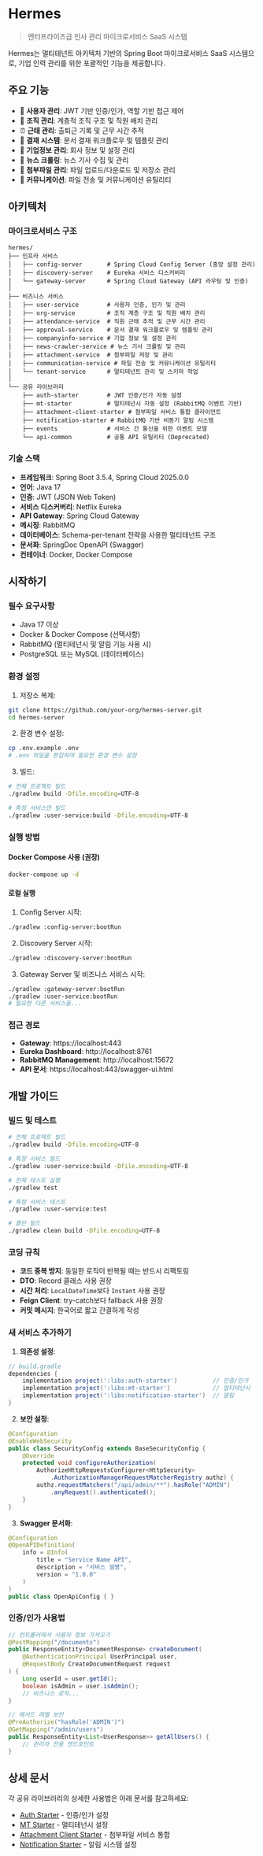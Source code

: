 # Hermes

> 엔터프라이즈급 인사 관리 마이크로서비스 SaaS 시스템

Hermes는 멀티테넌트 아키텍처 기반의 Spring Boot 마이크로서비스 SaaS 시스템으로, 기업 인력 관리를 위한 포괄적인 기능을 제공합니다.

## 주요 기능

- 🔐 **사용자 관리**: JWT 기반 인증/인가, 역할 기반 접근 제어
- 🏢 **조직 관리**: 계층적 조직 구조 및 직원 배치 관리
- ⏰ **근태 관리**: 출퇴근 기록 및 근무 시간 추적
- 📝 **결재 시스템**: 문서 결재 워크플로우 및 템플릿 관리
- 🏪 **기업정보 관리**: 회사 정보 및 설정 관리
- 📰 **뉴스 크롤링**: 뉴스 기사 수집 및 관리
- 📎 **첨부파일 관리**: 파일 업로드/다운로드 및 저장소 관리
- 💬 **커뮤니케이션**: 파일 전송 및 커뮤니케이션 유틸리티

## 아키텍처

### 마이크로서비스 구조

```
hermes/
├── 인프라 서비스
│   ├── config-server       # Spring Cloud Config Server (중앙 설정 관리)
│   ├── discovery-server    # Eureka 서비스 디스커버리
│   └── gateway-server      # Spring Cloud Gateway (API 라우팅 및 인증)
│
├── 비즈니스 서비스
│   ├── user-service        # 사용자 인증, 인가 및 관리
│   ├── org-service         # 조직 계층 구조 및 직원 배치 관리
│   ├── attendance-service  # 직원 근태 추적 및 근무 시간 관리
│   ├── approval-service    # 문서 결재 워크플로우 및 템플릿 관리
│   ├── companyinfo-service # 기업 정보 및 설정 관리
│   ├── news-crawler-service # 뉴스 기사 크롤링 및 관리
│   ├── attachment-service  # 첨부파일 저장 및 관리
│   ├── communication-service # 파일 전송 및 커뮤니케이션 유틸리티
│   └── tenant-service      # 멀티테넌트 관리 및 스키마 작업
│
└── 공유 라이브러리
    ├── auth-starter        # JWT 인증/인가 자동 설정
    ├── mt-starter          # 멀티테넌시 자동 설정 (RabbitMQ 이벤트 기반)
    ├── attachment-client-starter # 첨부파일 서비스 통합 클라이언트
    ├── notification-starter # RabbitMQ 기반 비동기 알림 시스템
    ├── events              # 서비스 간 통신을 위한 이벤트 모델
    └── api-common          # 공통 API 유틸리티 (Deprecated)
```

### 기술 스택

- **프레임워크**: Spring Boot 3.5.4, Spring Cloud 2025.0.0
- **언어**: Java 17
- **인증**: JWT (JSON Web Token)
- **서비스 디스커버리**: Netflix Eureka
- **API Gateway**: Spring Cloud Gateway
- **메시징**: RabbitMQ
- **데이터베이스**: Schema-per-tenant 전략을 사용한 멀티테넌트 구조
- **문서화**: SpringDoc OpenAPI (Swagger)
- **컨테이너**: Docker, Docker Compose

## 시작하기

### 필수 요구사항

- Java 17 이상
- Docker & Docker Compose (선택사항)
- RabbitMQ (멀티테넌시 및 알림 기능 사용 시)
- PostgreSQL 또는 MySQL (데이터베이스)

### 환경 설정

1. 저장소 복제:
```bash
git clone https://github.com/your-org/hermes-server.git
cd hermes-server
```

2. 환경 변수 설정:
```bash
cp .env.example .env
# .env 파일을 편집하여 필요한 환경 변수 설정
```

3. 빌드:
```bash
# 전체 프로젝트 빌드
./gradlew build -Dfile.encoding=UTF-8

# 특정 서비스만 빌드
./gradlew :user-service:build -Dfile.encoding=UTF-8
```

### 실행 방법

#### Docker Compose 사용 (권장)

```bash
docker-compose up -d
```

#### 로컬 실행

1. Config Server 시작:
```bash
./gradlew :config-server:bootRun
```

2. Discovery Server 시작:
```bash
./gradlew :discovery-server:bootRun
```

3. Gateway Server 및 비즈니스 서비스 시작:
```bash
./gradlew :gateway-server:bootRun
./gradlew :user-service:bootRun
# 필요한 다른 서비스들...
```

### 접근 경로

- **Gateway**: https://localhost:443
- **Eureka Dashboard**: http://localhost:8761
- **RabbitMQ Management**: http://localhost:15672
- **API 문서**: https://localhost:443/swagger-ui.html

## 개발 가이드

### 빌드 및 테스트

```bash
# 전체 프로젝트 빌드
./gradlew build -Dfile.encoding=UTF-8

# 특정 서비스 빌드
./gradlew :user-service:build -Dfile.encoding=UTF-8

# 전체 테스트 실행
./gradlew test

# 특정 서비스 테스트
./gradlew :user-service:test

# 클린 빌드
./gradlew clean build -Dfile.encoding=UTF-8
```

### 코딩 규칙

- **코드 중복 방지**: 동일한 로직이 반복될 때는 반드시 리팩토링
- **DTO**: Record 클래스 사용 권장
- **시간 처리**: `LocalDateTime`보다 `Instant` 사용 권장
- **Feign Client**: try-catch보다 fallback 사용 권장
- **커밋 메시지**: 한국어로 짧고 간결하게 작성

### 새 서비스 추가하기

1. **의존성 설정**:
```gradle
// build.gradle
dependencies {
    implementation project(':libs:auth-starter')          // 인증/인가
    implementation project(':libs:mt-starter')            // 멀티테넌시
    implementation project(':libs:notification-starter')  // 알림
}
```

2. **보안 설정**:
```java
@Configuration
@EnableWebSecurity
public class SecurityConfig extends BaseSecurityConfig {
    @Override
    protected void configureAuthorization(
        AuthorizeHttpRequestsConfigurer<HttpSecurity>
            .AuthorizationManagerRequestMatcherRegistry authz) {
        authz.requestMatchers("/api/admin/**").hasRole("ADMIN")
            .anyRequest().authenticated();
    }
}
```

3. **Swagger 문서화**:
```java
@Configuration
@OpenAPIDefinition(
    info = @Info(
        title = "Service Name API",
        description = "서비스 설명",
        version = "1.0.0"
    )
)
public class OpenApiConfig { }
```

### 인증/인가 사용법

```java
// 컨트롤러에서 사용자 정보 가져오기
@PostMapping("/documents")
public ResponseEntity<DocumentResponse> createDocument(
    @AuthenticationPrincipal UserPrincipal user,
    @RequestBody CreateDocumentRequest request
) {
    Long userId = user.getId();
    boolean isAdmin = user.isAdmin();
    // 비즈니스 로직...
}

// 메서드 레벨 보안
@PreAuthorize("hasRole('ADMIN')")
@GetMapping("/admin/users")
public ResponseEntity<List<UserResponse>> getAllUsers() {
    // 관리자 전용 엔드포인트
}
```

## 상세 문서

각 공유 라이브러리의 상세한 사용법은 아래 문서를 참고하세요:

- [Auth Starter](libs/auth-starter/README.md) - 인증/인가 설정
- [MT Starter](libs/mt-starter/README.md) - 멀티테넌시 설정
- [Attachment Client Starter](libs/attachment-client-starter/README.md) - 첨부파일 서비스 통합
- [Notification Starter](libs/notification-starter/README.md) - 알림 시스템 설정
